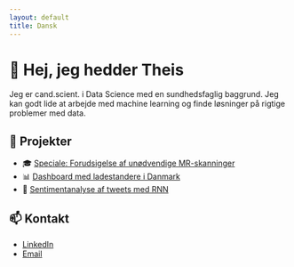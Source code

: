```yaml
---
layout: default
title: Dansk
---
```


# 👋 Hej, jeg hedder Theis
Jeg er cand.scient. i Data Science med en sundhedsfaglig baggrund. Jeg kan godt lide at arbejde med machine learning og finde løsninger på rigtige problemer med data.

## 🧠 Projekter

- 🎓 [Speciale: Forudsigelse af unødvendige MR-skanninger](#)
- 📊 [Dashboard med ladestandere i Danmark](#)
- 🤖 [Sentimentanalyse af tweets med RNN](#)


## 📫 Kontakt

- [LinkedIn](https://www.linkedin.com/in/theisandersen)  
- [Email](mailto:theis@dinmail.dk)
